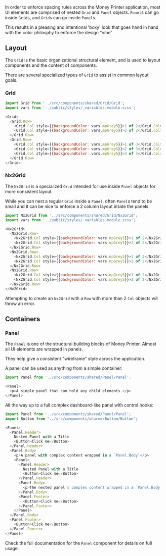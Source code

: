 In order to enforce spacing rules across the Money Printer application, most UI elements are comprised of nested `Grid`
and `Panel` objects. `Panel`s can go inside `Grid`s, and `Grid`s can go inside `Panel`s.

This results in a pleasing and intentional 'boxy' look that goes hand in hand with the color philosphy to enforce the
design "vibe"

## Layout

The `Grid` is the basic organizational structural element, and is used to layout components and the content of components.

There are several specialized types of `Grid` to assist in common layout goals.

### Grid
```js noeditor
import Grid from '../src/components/shared/Grid/Grid';
import vars from '../public/styles/_variables.module.scss';

<Grid>
  <Grid.Row>
    <Grid.Col style={{backgroundColor: vars.mpGrey5}}>1 of 2</Grid.Col>
    <Grid.Col style={{backgroundColor: vars.mpGrey5}}>2 of 2</Grid.Col>
  </Grid.Row>
  <Grid.Row>
    <Grid.Col style={{backgroundColor: vars.mpGrey5}}>1 of 3</Grid.Col>
    <Grid.Col style={{backgroundColor: vars.mpGrey5}}>2 of 3</Grid.Col>
    <Grid.Col style={{backgroundColor: vars.mpGrey5}}>3 of 3</Grid.Col>
  </Grid.Row>
</Grid>
```

### Nx2Grid

The `Nx2Grid` is a specialized `Grid` intended for use inside `Panel` objects for more consistent layout.

While you can nest a regular `Grid` inside a `Panel`, often `Panel`s tend to be small and it can be nice to enforce a
2 column layout inside the panels.

```js noeditor
import Nx2Grid from '../src/components/shared/Grid/Nx2Grid';
import vars from '../public/styles/_variables.module.scss';

<Nx2Grid>
  <Nx2Grid.Row>
    <Nx2Grid.Col style={{backgroundColor: vars.mpGrey5}}>1 of 2</Nx2Grid.Col>
    <Nx2Grid.Col style={{backgroundColor: vars.mpGrey5}}>2 of 2</Nx2Grid.Col>
  </Nx2Grid.Row>
  <Nx2Grid.Row>
    <Nx2Grid.Col style={{backgroundColor: vars.mpGrey5}}>1 of 2</Nx2Grid.Col>
    <Nx2Grid.Col style={{backgroundColor: vars.mpGrey5}}>2 of 2</Nx2Grid.Col>
  </Nx2Grid.Row>
  <Nx2Grid.Row>
    <Nx2Grid.Col style={{backgroundColor: vars.mpGrey5}}>1 of 2</Nx2Grid.Col>
    <Nx2Grid.Col style={{backgroundColor: vars.mpGrey5}}>2 of 2</Nx2Grid.Col>
  </Nx2Grid.Row>
</Nx2Grid>
```

Attempting to create an `Nx2Grid` with a `Row` with more than 2 `Col` objects will throw an error.

## Containers

### Panel
The `Panel` is one of the structural building blocks of Money Printer. Almost all UI elements are wrapped in panels.

They help give a consistent "wireframe" style across the application.

A panel can be used as anything from a simple container:

```js noeditor
import Panel from '../src/components/shared/Panel/Panel';

<Panel>
  <p>A simple panel that can hold any child elements.</p>
</Panel>
```

All the way up to a full complex dashboard-like panel with control hooks:

```js noeditor
import Panel from '../src/components/shared/Panel/Panel';
import Button from "../src/components/shared/Button/Button";

<Panel>
  <Panel.Header>
    Nested Panel with a Title
    <Button>Click me</Button>
  </Panel.Header>
  <Panel.Body>
    <p>A panel with complex content wrapped in a `Panel.Body`</p>
    <Panel>
      <Panel.Header>
        Nested Panel with a Title
        <Button>Click me</Button>
      </Panel.Header>
      <Panel.Body>
        <p>The nested panel's complex content wrapped in a `Panel.Body`</p>
      </Panel.Body>
      <Panel.Footer>
        <Button>Click me</Button>
      </Panel.Footer>
    </Panel>
  </Panel.Body>
  <Panel.Footer>
    <Button>Click me</Button>
  </Panel.Footer>
</Panel>
```

Check the full documentation for the `Panel` component for details on full usage.


